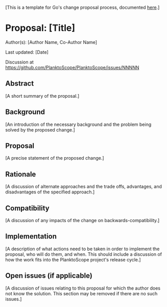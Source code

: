 [This is a template for Go's change proposal process, documented
[here](../README.md).]

# Proposal: [Title]

Author(s): [Author Name, Co-Author Name]

Last updated: [Date]

Discussion at <https://github.com/PlanktoScope/PlanktoScope/issues/NNNNN>

## Abstract

[A short summary of the proposal.]

## Background

[An introduction of the necessary background and the problem being solved by the
proposed change.]

## Proposal

[A precise statement of the proposed change.]

## Rationale

[A discussion of alternate approaches and the trade offs, advantages, and
disadvantages of the specified approach.]

## Compatibility

[A discussion of any impacts of the change on backwards-compatibility.]

## Implementation

[A description of what actions need to be taken in order to implement the
proposal, who will do them, and when.
This should include a discussion of how the work fits into the PlanktoScope
project's release cycle.]

## Open issues (if applicable)

[A discussion of issues relating to this proposal for which the author does not
know the solution. This section may be removed if there are no such issues.]
